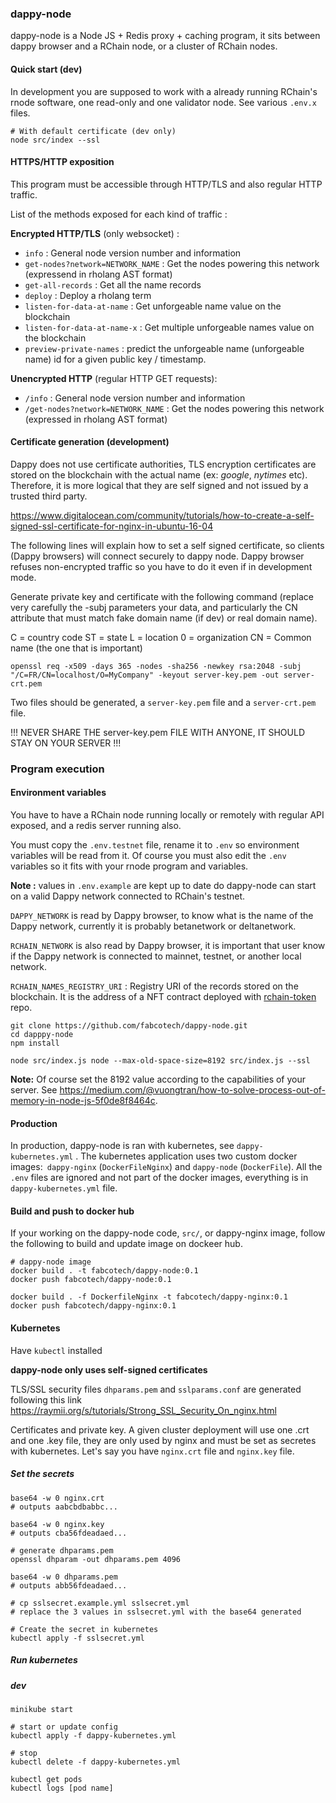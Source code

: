 ### dappy-node

dappy-node is a Node JS + Redis proxy + caching program, it sits between dappy browser and a RChain node, or a cluster of RChain nodes.

#### Quick start (dev)

In development you are supposed to work with a already running RChain's rnode software, one read-only and one validator node. See various `.env.x` files.

```
# With default certificate (dev only)
node src/index --ssl
```

####

#### HTTPS/HTTP exposition

This program must be accessible through HTTP/TLS and also regular HTTP traffic.

List of the methods exposed for each kind of traffic :

**Encrypted HTTP/TLS** (only websocket) :

- `info` : General node version number and information
- `get-nodes?network=NETWORK_NAME` : Get the nodes powering this network (expressend in rholang AST format)
- `get-all-records` : Get all the name records
- `deploy` : Deploy a rholang term
- `listen-for-data-at-name` : Get unforgeable name value on the blockchain
- `listen-for-data-at-name-x` : Get multiple unforgeable names value on the blockchain
- `preview-private-names` : predict the unforgeable name (unforgeable name) id for a given public key / timestamp.

**Unencrypted HTTP** (regular HTTP GET requests):

- `/info` : General node version number and information
- `/get-nodes?network=NETWORK_NAME` : Get the nodes powering this network (expressed in rholang AST format)

#### Certificate generation (development)

Dappy does not use certificate authorities, TLS encryption certificates are stored on the blockchain with the actual name (ex: _google_, _nytimes_ etc). Therefore, it is more logical that they are self signed and not issued by a trusted third party.

https://www.digitalocean.com/community/tutorials/how-to-create-a-self-signed-ssl-certificate-for-nginx-in-ubuntu-16-04

The following lines will explain how to set a self signed certificate, so clients (Dappy browsers) will connect securely to dappy node. Dappy browser refuses non-encrypted traffic so you have to do it even if in development mode.

Generate private key and certificate with the following command (replace very carefully the -subj parameters your data, and particularly the CN attribute that must match fake domain name (if dev) or real domain name).

C = country code
ST = state
L = location
0 = organization
CN = Common name (the one that is important)

```
openssl req -x509 -days 365 -nodes -sha256 -newkey rsa:2048 -subj "/C=FR/CN=localhost/O=MyCompany" -keyout server-key.pem -out server-crt.pem
```

Two files should be generated, a `server-key.pem` file and a `server-crt.pem` file.

!!! NEVER SHARE THE server-key.pem FILE WITH ANYONE, IT SHOULD STAY ON YOUR SERVER !!!

### Program execution

#### Environment variables

You have to have a RChain node running locally or remotely with regular API exposed, and a redis server running also.

You must copy the `.env.testnet` file, rename it to `.env` so environment variables will be read from it. Of course you must also edit the `.env` variables so it fits with your rnode program and variables.

**Note :** values in `.env.example` are kept up to date do dappy-node can start on a valid Dappy network connected to RChain's testnet.

`DAPPY_NETWORK` is read by Dappy browser, to know what is the name of the Dappy network, currently it is probably betanetwork or deltanetwork.

`RCHAIN_NETWORK` is also read by Dappy browser, it is important that user know if the Dappy network is connected to mainnet, testnet, or another local network.

`RCHAIN_NAMES_REGISTRY_URI` : Registry URI of the records stored on the blockchain. It is the address of a NFT contract deployed with [rchain-token](https://github.com/fabcotech/rchain-token) repo.

```
git clone https://github.com/fabcotech/dappy-node.git
cd dapppy-node
npm install

node src/index.js node --max-old-space-size=8192 src/index.js --ssl
```

**Note:** Of course set the 8192 value according to the capabilities of your server. See https://medium.com/@vuongtran/how-to-solve-process-out-of-memory-in-node-js-5f0de8f8464c.

#### Production

In production, dappy-node is ran with kubernetes, see `dappy-kubernetes.yml` . The kubernetes application uses two custom docker images:` dappy-nginx` (`DockerFileNginx`) and `dappy-node` (`DockerFile`). All the `.env` files are ignored and not part of the docker images, everything is in `dappy-kubernetes.yml` file.

#### Build and push to docker hub

If your working on the dappy-node code, `src/`, or dappy-nginx image, follow the following to build and update image on dockeer hub.

```
# dappy-node image
docker build . -t fabcotech/dappy-node:0.1
docker push fabcotech/dappy-node:0.1

docker build . -f DockerfileNginx -t fabcotech/dappy-nginx:0.1
docker push fabcotech/dappy-nginx:0.1
```

#### Kubernetes

Have `kubectl` installed

**dappy-node only uses self-signed certificates**

TLS/SSL security files `dhparams.pem` and `sslparams.conf` are generated following this link https://raymii.org/s/tutorials/Strong_SSL_Security_On_nginx.html

Certificates and private key. A given cluster deployment will use one .crt and one .key file, they are only used by nginx and must be set as secretes with kubernetes. Let's say you have `nginx.crt` file and `nginx.key` file.

##### Set the secrets

```
base64 -w 0 nginx.crt
# outputs aabcbdbabbc...

base64 -w 0 nginx.key
# outputs cba56fdeadaed...

# generate dhparams.pem
openssl dhparam -out dhparams.pem 4096

base64 -w 0 dhparams.pem
# outputs abb56fdeadaed...

# cp sslsecret.example.yml sslsecret.yml
# replace the 3 values in sslsecret.yml with the base64 generated

# Create the secret in kubernetes
kubectl apply -f sslsecret.yml
```

##### Run kubernetes

##### dev

```
minikube start

# start or update config
kubectl apply -f dappy-kubernetes.yml

# stop
kubectl delete -f dappy-kubernetes.yml

kubectl get pods
kubectl logs [pod name]
```
